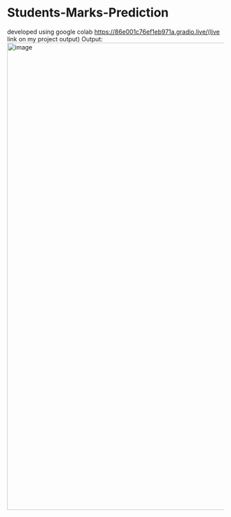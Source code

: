 # Students-Marks-Prediction
developed using google colab
https://86e001c76ef1eb971a.gradio.live/(live link on my project output)
Output:
<img width="1919" height="1086" alt="image" src="https://github.com/user-attachments/assets/63c4acf4-877b-4588-a9b5-b37d548d9f39" />
